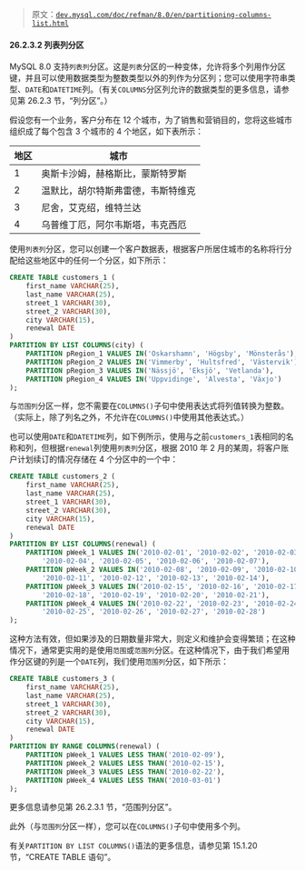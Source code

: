 > 原文：[`dev.mysql.com/doc/refman/8.0/en/partitioning-columns-list.html`](https://dev.mysql.com/doc/refman/8.0/en/partitioning-columns-list.html)

#### 26.2.3.2 列表列分区

MySQL 8.0 支持`列表列`分区。这是`列表`分区的一种变体，允许将多个列用作分区键，并且可以使用数据类型为整数类型以外的列作为分区列；您可以使用字符串类型、`DATE`和`DATETIME`列。（有关`COLUMNS`分区列允许的数据类型的更多信息，请参见第 26.2.3 节，“列分区”。）

假设您有一个业务，客户分布在 12 个城市，为了销售和营销目的，您将这些城市组织成了每个包含 3 个城市的 4 个地区，如下表所示：

| 地区 | 城市 |
| --- | --- |
| 1 | 奥斯卡沙姆，赫格斯比，蒙斯特罗斯 |
| 2 | 温默比，胡尔特斯弗雷德，韦斯特维克 |
| 3 | 尼舍，艾克绍，维特兰达 |
| 4 | 乌普维丁厄，阿尔韦斯塔，韦克西厄 |

使用`列表列`分区，您可以创建一个客户数据表，根据客户所居住城市的名称将行分配给这些地区中的任何一个分区，如下所示：

```sql
CREATE TABLE customers_1 (
    first_name VARCHAR(25),
    last_name VARCHAR(25),
    street_1 VARCHAR(30),
    street_2 VARCHAR(30),
    city VARCHAR(15),
    renewal DATE
)
PARTITION BY LIST COLUMNS(city) (
    PARTITION pRegion_1 VALUES IN('Oskarshamn', 'Högsby', 'Mönsterås'),
    PARTITION pRegion_2 VALUES IN('Vimmerby', 'Hultsfred', 'Västervik'),
    PARTITION pRegion_3 VALUES IN('Nässjö', 'Eksjö', 'Vetlanda'),
    PARTITION pRegion_4 VALUES IN('Uppvidinge', 'Alvesta', 'Växjo')
);
```

与`范围列`分区一样，您不需要在`COLUMNS()`子句中使用表达式将列值转换为整数。（实际上，除了列名之外，不允许在`COLUMNS()`中使用其他表达式。）

也可以使用`DATE`和`DATETIME`列，如下例所示，使用与之前`customers_1`表相同的名称和列，但根据`renewal`列使用`列表列`分区，根据 2010 年 2 月的某周，将客户账户计划续订的情况存储在 4 个分区中的一个中：

```sql
CREATE TABLE customers_2 (
    first_name VARCHAR(25),
    last_name VARCHAR(25),
    street_1 VARCHAR(30),
    street_2 VARCHAR(30),
    city VARCHAR(15),
    renewal DATE
)
PARTITION BY LIST COLUMNS(renewal) (
    PARTITION pWeek_1 VALUES IN('2010-02-01', '2010-02-02', '2010-02-03',
        '2010-02-04', '2010-02-05', '2010-02-06', '2010-02-07'),
    PARTITION pWeek_2 VALUES IN('2010-02-08', '2010-02-09', '2010-02-10',
        '2010-02-11', '2010-02-12', '2010-02-13', '2010-02-14'),
    PARTITION pWeek_3 VALUES IN('2010-02-15', '2010-02-16', '2010-02-17',
        '2010-02-18', '2010-02-19', '2010-02-20', '2010-02-21'),
    PARTITION pWeek_4 VALUES IN('2010-02-22', '2010-02-23', '2010-02-24',
        '2010-02-25', '2010-02-26', '2010-02-27', '2010-02-28')
);
```

这种方法有效，但如果涉及的日期数量非常大，则定义和维护会变得繁琐；在这种情况下，通常更实用的是使用`范围`或`范围列`分区。在这种情况下，由于我们希望用作分区键的列是一个`DATE`列，我们使用`范围列`分区，如下所示：

```sql
CREATE TABLE customers_3 (
    first_name VARCHAR(25),
    last_name VARCHAR(25),
    street_1 VARCHAR(30),
    street_2 VARCHAR(30),
    city VARCHAR(15),
    renewal DATE
)
PARTITION BY RANGE COLUMNS(renewal) (
    PARTITION pWeek_1 VALUES LESS THAN('2010-02-09'),
    PARTITION pWeek_2 VALUES LESS THAN('2010-02-15'),
    PARTITION pWeek_3 VALUES LESS THAN('2010-02-22'),
    PARTITION pWeek_4 VALUES LESS THAN('2010-03-01')
);
```

更多信息请参见第 26.2.3.1 节，“范围列分区”。

此外（与`范围列`分区一样），您可以在`COLUMNS()`子句中使用多个列。

有关`PARTITION BY LIST COLUMNS()`语法的更多信息，请参见第 15.1.20 节，“CREATE TABLE 语句”。
